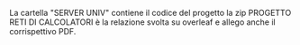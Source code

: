 La cartella "SERVER UNIV" contiene il codice del progetto
la zip PROGETTO RETI DI CALCOLATORI è la relazione svolta su overleaf e allego anche il corrispettivo PDF.
